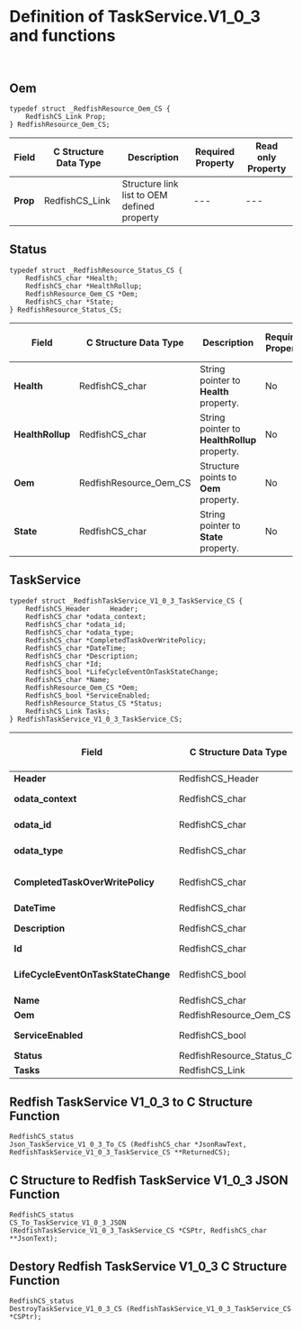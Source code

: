# Definition of TaskService.V1_0_3 and functions<br><br>

## Oem
    typedef struct _RedfishResource_Oem_CS {
        RedfishCS_Link Prop;
    } RedfishResource_Oem_CS;

|Field |C Structure Data Type|Description |Required Property|Read only Property
| ---  | --- | --- | --- | ---
|**Prop**|RedfishCS_Link| Structure link list to OEM defined property| ---| ---


## Status
    typedef struct _RedfishResource_Status_CS {
        RedfishCS_char *Health;
        RedfishCS_char *HealthRollup;
        RedfishResource_Oem_CS *Oem;
        RedfishCS_char *State;
    } RedfishResource_Status_CS;

|Field |C Structure Data Type|Description |Required Property|Read only Property
| ---  | --- | --- | --- | ---
|**Health**|RedfishCS_char| String pointer to **Health** property.| No| Yes
|**HealthRollup**|RedfishCS_char| String pointer to **HealthRollup** property.| No| Yes
|**Oem**|RedfishResource_Oem_CS| Structure points to **Oem** property.| No| No
|**State**|RedfishCS_char| String pointer to **State** property.| No| Yes


## TaskService
    typedef struct _RedfishTaskService_V1_0_3_TaskService_CS {
        RedfishCS_Header     Header;
        RedfishCS_char *odata_context;
        RedfishCS_char *odata_id;
        RedfishCS_char *odata_type;
        RedfishCS_char *CompletedTaskOverWritePolicy;
        RedfishCS_char *DateTime;
        RedfishCS_char *Description;
        RedfishCS_char *Id;
        RedfishCS_bool *LifeCycleEventOnTaskStateChange;
        RedfishCS_char *Name;
        RedfishResource_Oem_CS *Oem;
        RedfishCS_bool *ServiceEnabled;
        RedfishResource_Status_CS *Status;
        RedfishCS_Link Tasks;
    } RedfishTaskService_V1_0_3_TaskService_CS;

|Field |C Structure Data Type|Description |Required Property|Read only Property
| ---  | --- | --- | --- | ---
|**Header**|RedfishCS_Header|Redfish C structure header|---|---
|**odata_context**|RedfishCS_char| String pointer to **@odata.context** property.| No| No
|**odata_id**|RedfishCS_char| String pointer to **@odata.id** property.| No| No
|**odata_type**|RedfishCS_char| String pointer to **@odata.type** property.| No| No
|**CompletedTaskOverWritePolicy**|RedfishCS_char| String pointer to **CompletedTaskOverWritePolicy** property.| No| Yes
|**DateTime**|RedfishCS_char| String pointer to **DateTime** property.| No| Yes
|**Description**|RedfishCS_char| String pointer to **Description** property.| No| Yes
|**Id**|RedfishCS_char| String pointer to **Id** property.| Yes| Yes
|**LifeCycleEventOnTaskStateChange**|RedfishCS_bool| Boolean pointer to **LifeCycleEventOnTaskStateChange** property.| No| Yes
|**Name**|RedfishCS_char| String pointer to **Name** property.| Yes| Yes
|**Oem**|RedfishResource_Oem_CS| Structure points to **Oem** property.| No| No
|**ServiceEnabled**|RedfishCS_bool| Boolean pointer to **ServiceEnabled** property.| No| No
|**Status**|RedfishResource_Status_CS| Structure points to **Status** property.| No| No
|**Tasks**|RedfishCS_Link| Structure link list to **Tasks** property.| No| Yes
## Redfish TaskService V1_0_3 to C Structure Function
    RedfishCS_status
    Json_TaskService_V1_0_3_To_CS (RedfishCS_char *JsonRawText, RedfishTaskService_V1_0_3_TaskService_CS **ReturnedCS);

## C Structure to Redfish TaskService V1_0_3 JSON Function
    RedfishCS_status
    CS_To_TaskService_V1_0_3_JSON (RedfishTaskService_V1_0_3_TaskService_CS *CSPtr, RedfishCS_char **JsonText);

## Destory Redfish TaskService V1_0_3 C Structure Function
    RedfishCS_status
    DestroyTaskService_V1_0_3_CS (RedfishTaskService_V1_0_3_TaskService_CS *CSPtr);

